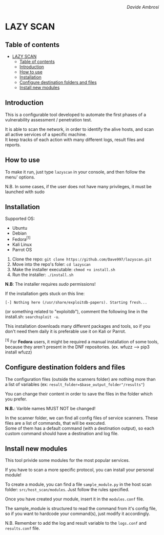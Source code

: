 <p align="right"><i>Davide Ambrosi</i></p>

# LAZY SCAN

## Table of contents
- [LAZY SCAN](#LAZY-SCAN)
  - [Table of contents](#Table-of-contents)
  - [Introduction](#Introduction)
  - [How to use](#How-to-use)
  - [Installation](#Installation)
  - [Configure destination folders and files](#Configure-destination-folders-and-files)
  - [Install new modules](#Install-new-modules)


## Introduction
This is a configurable tool developed to automate the first phases of a vulnerability assessment / penetration test.

It is able to scan the network, in order to identify the alive hosts, and scan all active services of a specific machine. <br>
It keep tracks of each action with many different logs, result files and reports.

## How to use

To make it run, just type `lazyscan` in your console, and then follow the menu' options.

N.B. In some cases, if the user does not have many privileges, it must be launched with sudo

## Installation

Supported OS:
* Ubuntu
* Debian
* Fedora<sup>[1]</sup>
* Kali Linux
* Parrot OS

1. Clone the repo: `git clone https://github.com/Dave997/lazyscan.git`
2. Move into the repo's foler: `cd lazyscan`
3. Make the installer executable: `chmod +x install.sh`
4. Run the installer: `./install.sh`
   
**N.B**: The installer requires *sudo* permissions!

If the installation gets stuck on this line:

 `[-] Nothing here (/usr/share/exploitdb-papers). Starting fresh...`

(or something related to "exploitdb"), comment the following line in the install.sh: `searchsploit -u`.

This installation downloads many different packages and tools, so if you don't need them daily it is preferable use it on Kali or Parrot.

<sup>[1]</sup> For **Fedora** users, it might be required a manual installation of some tools, because they aren't present in the DNF repositories.
(ex. wfuzz --> pip3 install wfuzz)

## Configure destination folders and files
The configuration files (outside the scanners folder) are nothing more than a list of variables (ex: `result_folder=$base_output_folder"/results"`) 

You can change their content in order to save the files in the folder which you prefer.

**N.B.**: Varible names MUST NOT be changed! 

In the scanner folder, we can find all config files of service scanners. These files are a list of commands, that will be executed.<br>
Some of them has a default command (with a destination output), so each custom command should have a destination and log file.

## Install new modules 
This tool privide some modules for the most popular services.

If you have to scan a more specific protocol, you can install your personal module! 

To create a module, you can find a file `sample_module.py` in the host scan folder: `src/host_scan/modules`. Just follow the rules specified.

Once you have created your module, insert it in the `modules.conf` file.

The sample_module is structured to read the command from it's config file, so if you want to hardcode your command(s), just modify it accordingly.

N.B. Remember to add the log and result variable to the `logs.conf` and `results.conf` file.